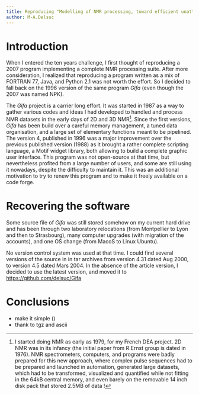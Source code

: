 ```yaml
---
title: Reproducing "Modelling of NMR processing, toward efficient unattended processing of NMR experiments"
author: M-A.Delsuc
---
```


# Introduction
When I entered the ten years challenge, I first thought of reproducing a 2007 program implementing a complete NMR processing suite.
After more consideration, I realized that reproducing a program written as a mix of FORTRAN 77, Java, and Python 2.1 was not worth the effort.
So I decided to fall back on the 1996 version of the same program *Gifa* (even though the 2007 was named NPK). 

The *Gifa* project is a carrier long effort.
It was started in 1987 as a way to gather various codes and ideas I had developed to handled and process  NMR datasets in the early days of 2D and 3D NMR[^1].
Since the first versions, *Gifa* has been build over a careful memory management, a tuned data organisation, and a large set of elementary functions meant to be pipelined. 
The version 4, published in 1996 was a major improvement over the previous published version (1988) as it brought a rather complete scripting language, a Motif widget library, both allowing to build a complete graphic user interface.
This program was not open-source at that time, but nevertheless profited from a large number of users, and some are still using it nowadays, despite the difficulty to maintain it.
This was an additional motivation to try to renew this program and to make it freely available on a code forge.

[^1]: I started doing NMR as early as 1979, for my French DEA project.
2D NMR was in its infancy (the initial paper from R.Ernst group is dated in 1976).
NMR spectrometers, computers, and programs were badly prepared for this new approach, where complex pulse sequences had to be prepared and launched in automation, generated large datasets, which had to be transformed, visualized and quantified while not fitting in the 64kB central memory, and even barely on the removable 14 inch disk pack that stored 2.5MB of data !

# Recovering the software
Some source file of *Gifa* was still stored somehow on my current hard drive and has been through two laboratory relocations (from Montpellier to Lyon and then to Strasbourg), many computer upgrades (with migration of the accounts), and one OS change (from MacoS to Linux Ubuntu).

No version control system was used at that time. 
I could find several versions of the source in in tar archives from version 4.31  dated Aug 2000, to version 4.5 dated Mars 2004.
In the absence of the article version, I decided to use the latest version, and moved it to https://github.com/delsuc/Gifa 



# Conclusions
- make it simple ()
- thank to tgz and ascii
